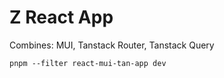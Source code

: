# Z React App

Combines: MUI, Tanstack Router, Tanstack Query

`pnpm --filter react-mui-tan-app dev`